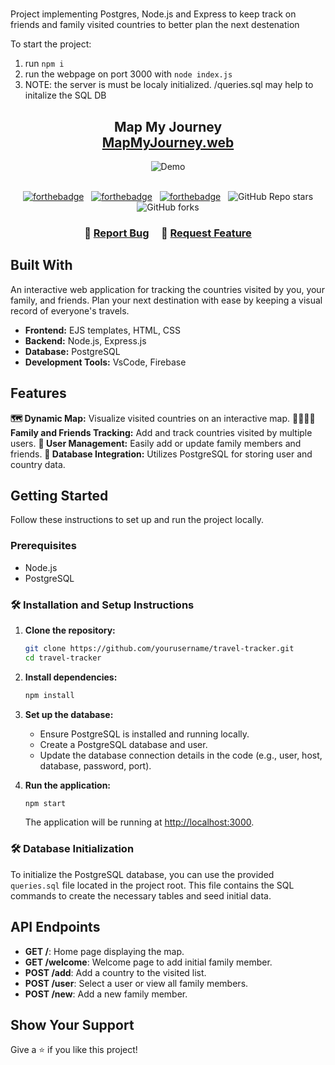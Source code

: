 #

Project implementing Postgres, Node.js and Express to keep track on friends and family visited countries to better plan the next destenation

To start the project:

1. run `npm i`
2. run the webpage on port 3000 with `node index.js`
3. NOTE: the server is must be localy initialized. /queries.sql may help to initalize the SQL DB

<h2 align="center">
  Map My Journey <br/>
  <!-- update -->
  <a href="https://einavferrera-portfolio.web.app/" target="_blank">MapMyJourney.web</a>
</h2>
<div align="center">
  <!-- update -->
  <img alt="Demo" src="./Images/readme-img-mockup.png" />
</div>

<br/>

<center>

[![forthebadge](https://forthebadge.com/images/badges/built-with-love.svg)](https://forthebadge.com) &nbsp;
[![forthebadge](https://forthebadge.com/images/badges/made-with-javascript.svg)](https://forthebadge.com) &nbsp;
[![forthebadge](https://forthebadge.com/images/badges/open-source.svg)](https://forthebadge.com) &nbsp;
![GitHub Repo stars](https://img.shields.io/github/stars/EinavFerrera/MapMyJourney?color=red&logo=github&style=for-the-badge)
![GitHub forks](https://img.shields.io/github/forks/EinavFerrera/MapMyJourney?color=red&logo=github&style=for-the-badge)

</center>

<h3 align="center">
    🔹
    <a href="https://github.com/EinavFerrera/MapMyJourney/issues">Report Bug</a> &nbsp; &nbsp;
    🔹
    <a href="https://github.com/EinavFerrera/MapMyJourney/issues">Request Feature</a>
</h3>

## Built With

  <!-- update -->

An interactive web application for tracking the countries visited by you, your family, and friends. Plan your next destination with ease by keeping a visual record of everyone's travels.

- **Frontend:** EJS templates, HTML, CSS
- **Backend:** Node.js, Express.js
- **Database:** PostgreSQL
- **Development Tools:** VsCode, Firebase

## Features

**🗺️ Dynamic Map:** Visualize visited countries on an interactive map.
**👨‍👩‍👧‍👦 Family and Friends Tracking:** Add and track countries visited by multiple users.
**👥 User Management:** Easily add or update family members and friends.
**💾 Database Integration:** Utilizes PostgreSQL for storing user and country data.

## Getting Started

Follow these instructions to set up and run the project locally.

### Prerequisites

- Node.js
- PostgreSQL

### 🛠 Installation and Setup Instructions

1. **Clone the repository:**

   ```bash
   git clone https://github.com/yourusername/travel-tracker.git
   cd travel-tracker
   ```

2. **Install dependencies:**

   ```bash
   npm install
   ```

3. **Set up the database:**

   - Ensure PostgreSQL is installed and running locally.
   - Create a PostgreSQL database and user.
   - Update the database connection details in the code (e.g., user, host, database, password, port).

4. **Run the application:**

   ```bash
   npm start
   ```

   The application will be running at [http://localhost:3000](http://localhost:3000).

### 🛠 Database Initialization

To initialize the PostgreSQL database, you can use the provided `queries.sql` file located in the project root. This file contains the SQL commands to create the necessary tables and seed initial data.

## API Endpoints

- **GET /**: Home page displaying the map.
- **GET /welcome**: Welcome page to add initial family member.
- **POST /add**: Add a country to the visited list.
- **POST /user**: Select a user or view all family members.
- **POST /new**: Add a new family member.

## Show Your Support

Give a ⭐ if you like this project!
